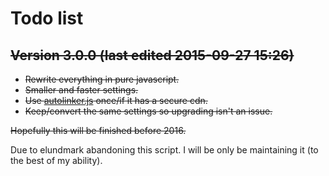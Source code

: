 # Todo list

## ~~Version 3.0.0 (last edited 2015-09-27 15:26)~~

* ~~Rewrite everything in pure javascript.~~
* ~~Smaller and faster settings.~~
* ~~Use [autolinker.js](https://github.com/gregjacobs/Autolinker.js/) once/if it has a secure cdn.~~
* ~~Keep/convert the same settings so upgrading isn't an issue.~~

~~Hopefully this will be finished before 2016.~~

Due to elundmark abandoning this script. I will be only be maintaining it (to the best of my ability).
